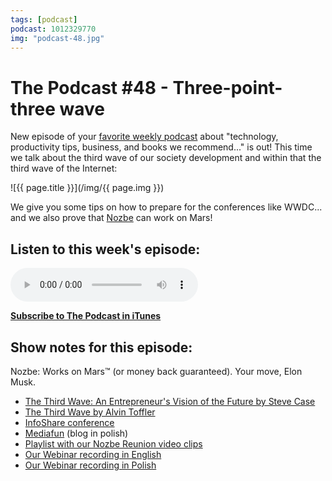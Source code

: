 ```yaml
---
tags: [podcast]
podcast: 1012329770
img: "podcast-48.jpg"
---
```


# The Podcast #48 - Three-point-three wave

New episode of your [favorite weekly podcast][p] about "technology, productivity tips, business, and books we recommend..." is out! This time we talk about the third wave of our society development and within that the third wave of the Internet:

<!--More-->

![{{ page.title }}](/img/{{ page.img }})

We give you some tips on how to prepare for the conferences like WWDC... and we also prove that [Nozbe][n] can work on Mars! 

## Listen to this week's episode:

<audio controls>
<source src="https://files.nozbe.com/podcast/048.mp3" type="audio/mpeg">
</audio>

**[Subscribe to The Podcast in iTunes][i]**

## Show notes for this episode:

Nozbe: Works on Mars™ (or money back guaranteed). Your move, Elon Musk.

  * [The Third Wave: An Entrepreneur's Vision of the Future by Steve Case](http://www.amazon.com/Third-Wave-Entrepreneurs-Vision-Future/dp/150113258X/)
  * [The Third Wave by Alvin Toffler](http://www.amazon.com/Third-Wave-Alvin-Toffler/dp/0553246984/)
  * [InfoShare conference](http://infoshare.pl/)
  * [Mediafun](http://www.blog.mediafun.pl/) (blog in polish)
  * [Playlist with our Nozbe Reunion video clips](https://www.youtube.com/playlist?list=PL4VGcOPPsP4Oo4U07VkEJ4oZ8TzZqO5Sy)
  * [Our Webinar recording in English](https://nozbe.com/webinar/)
  * [Our Webinar recording in Polish](https://nozbe.com/webinarpl/)

[e]: /podcast-48
[p]: /podcast
[n]: https://michael.gratis/nozbe
[r]: https://michael.gratis/radex
[i]: https://michael.gratis/thepodcast